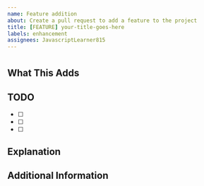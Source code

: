 ```yaml
---
name: Feature addition
about: Create a pull request to add a feature to the project
title: [FEATURE] your-title-goes-here
labels: enhancement
assignees: JavascriptLearner815
---
```


# <!--- Replace this comment with the pull request title -->
## What This Adds
<!--- Explain any issues that this resolves, explain why, and reference related commits -->
## TODO <!--- If you don't want a TODO list, remove this entire section -->
- [ ] <!--- Write your first task -->
- [ ] <!--- Write your second task -->
- [ ] <!--- Write your third task -->
<!--- Add any additional tasks here -->
## Explanation 
<!--- Explain your entire pull request here so anyone can understand what it does even if contributors aren't very experienced with this -->
## Additional Information <!--- If you don't want additional information, remove this entire section -->
<!--- Add any additional information here, like links, users, etc -->
